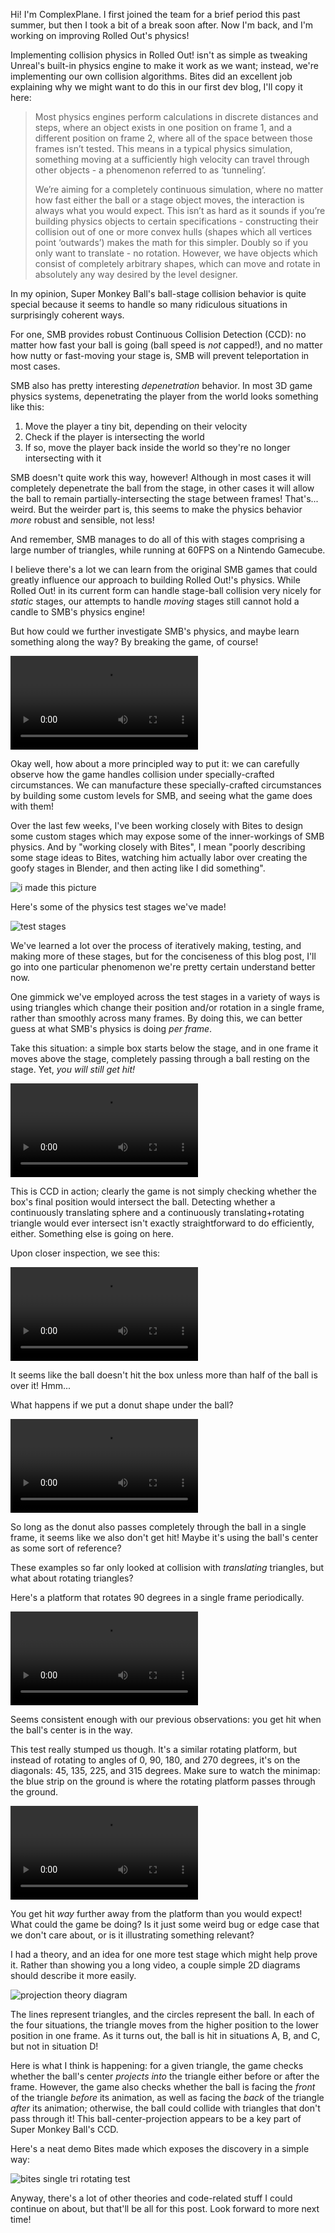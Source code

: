 Hi! I'm ComplexPlane. I first joined the team for a brief period this past summer, but then I took a bit of a break soon after. Now I'm back, and I'm working on improving Rolled Out's physics!

Implementing collision physics in Rolled Out! isn't as simple as tweaking Unreal's built-in physics engine to make it work as we want; instead, we're implementing our own collision algorithms. Bites did an excellent job explaining why we might want to do this in our first dev blog, I'll copy it here:

> Most physics engines perform calculations in discrete distances and steps, where an object exists in one position on frame 1, and a different position on frame 2, where all of the space between those frames isn’t tested. This means in a typical physics simulation, something moving at a sufficiently high velocity can travel through other objects - a phenomenon referred to as ‘tunneling’.
>
> We’re aiming for a completely continuous simulation, where no matter how fast either the ball or a stage object moves, the interaction is always what you would expect. This isn’t as hard as it sounds if you’re building physics objects to certain specifications - constructing their collision out of one or more convex hulls (shapes which all vertices point ‘outwards’) makes the math for this simpler. Doubly so if you only want to translate - no rotation. However, we have objects which consist of completely arbitrary shapes, which can move and rotate in absolutely any way desired by the level designer.

In my opinion, Super Monkey Ball's ball-stage collision behavior is quite special because it seems to handle so many ridiculous situations in surprisingly coherent ways. 

For one, SMB provides robust Continuous Collision Detection (CCD): no matter how fast your ball is going (ball speed is _not_ capped!), and no matter how nutty or fast-moving your stage is, SMB will prevent teleportation in most cases.

SMB also has pretty interesting _depenetration_ behavior. In most 3D game physics systems, depenetrating the player from the world looks something like this:

1. Move the player a tiny bit, depending on their velocity
2. Check if the player is intersecting the world
3. If so, move the player back inside the world so they're no longer intersecting with it

SMB doesn't quite work this way, however! Although in most cases it will completely depenetrate the ball from the stage, in other cases it will allow the ball to remain partially-intersecting the stage between frames! That's... weird. But the weirder part is, this seems to make the physics behavior _more_ robust and sensible, not less!

And remember, SMB manages to do all of this with stages comprising a large number of triangles, while running at 60FPS on a Nintendo Gamecube.

I believe there's a lot we can learn from the original SMB games that could greatly influence our approach to building Rolled Out!'s physics. While Rolled Out! in its current form can handle stage-ball collision very nicely for _static_ stages, our attempts to handle _moving_ stages still cannot hold a candle to SMB's physics engine!

But how could we further investigate SMB's physics, and maybe learn something along the way? By breaking the game, of course!

![game breaking video](breaking.mp4)

Okay well, how about a more principled way to put it: we can carefully observe how the game handles collision under specially-crafted circumstances. We can manufacture these specially-crafted circumstances by building some custom levels for SMB, and seeing what the game does with them!

Over the last few weeks, I've been working closely with Bites to design some custom stages which may expose some of the inner-workings of SMB physics. And by "working closely with Bites", I mean "poorly describing some stage ideas to Bites, watching him actually labor over creating the goofy stages in Blender, and then acting like I did something".

![i made this picture](madethis-blend.png)

Here's some of the physics test stages we've made!

![test stages](teststages.png)

We've learned a lot over the process of iteratively making, testing, and making more of these stages, but for the conciseness of this blog post, I'll go into one particular phenomenon we're pretty certain understand better now.

One gimmick we've employed across the test stages in a variety of ways is using triangles which change their position and/or rotation in a single frame, rather than smoothly across many frames. By doing this, we can better guess at what SMB's physics is doing _per frame_.

Take this situation: a simple box starts below the stage, and in one frame it moves above the stage, completely passing through a ball resting on the stage. Yet, _you will still get hit!_

![hit1](hit1.mp4)

This is CCD in action; clearly the game is not simply checking whether the box's final position would intersect the ball. Detecting whether a continuously translating sphere and a continuously translating+rotating triangle would ever intersect isn't exactly straightforward to do efficiently, either. Something else is going on here.

Upon closer inspection, we see this:

![hit2](hit2.mp4)

It seems like the ball doesn't hit the box unless more than half of the ball is over it! Hmm...

What happens if we put a donut shape under the ball?

![hit3](hit3.mp4)

So long as the donut also passes completely through the ball in a single frame, it seems like we also don't get hit! Maybe it's using the ball's center as some sort of reference?

These examples so far only looked at collision with _translating_ triangles, but what about rotating triangles?

Here's a platform that rotates 90 degrees in a single frame periodically.

![hit4](hit4.mp4)

Seems consistent enough with our previous observations: you get hit when the ball's center is in the way.

This test really stumped us though. It's a similar rotating platform, but instead of rotating to angles of 0, 90, 180, and 270 degrees, it's on the diagonals: 45, 135, 225, and 315 degrees. Make sure to watch the minimap: the blue strip on the ground is where the rotating platform passes through the ground.

![hit5](hit5.mp4)

You get hit _way_ further away from the platform than you would expect! What could the game be doing? Is it just some weird bug or edge case that we don't care about, or is it illustrating something relevant?

I had a theory, and an idea for one more test stage which might help prove it. Rather than showing you a long video, a couple simple 2D diagrams should describe it more easily.

![projection theory diagram](project.png)

The lines represent triangles, and the circles represent the ball. In each of the four situations, the triangle moves from the higher position to the lower position in one frame. As it turns out, the ball is hit in situations A, B, and C, but not in situation D!

Here is what I think is happening: for a given triangle, the game checks whether the ball's center _projects into_ the triangle either before or after the frame. However, the game also checks whether the ball is facing the _front_ of the triangle _before_ its animation, as well as facing the _back_ of the triangle _after_ its animation; otherwise, the ball could collide with triangles that don't pass through it! This ball-center-projection appears to be a key part of Super Monkey Ball's CCD.

Here's a neat demo Bites made which exposes the discovery in a simple way:

![bites single tri rotating test](https://streamable.com/58bot)

Anyway, there's a lot of other theories and code-related stuff I could continue on about, but that'll be all for this post. Look forward to more next time!
